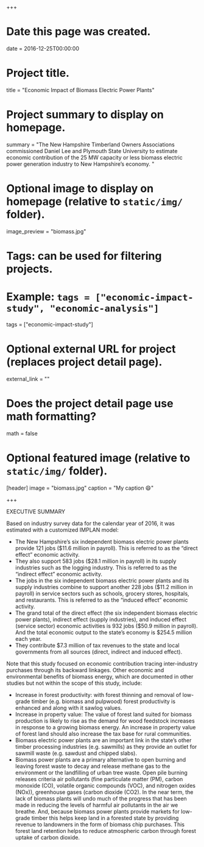 +++
# Date this page was created.
date = 2016-12-25T00:00:00

# Project title.
title = "Economic Impact of Biomass Electric Power Plants"

# Project summary to display on homepage.
summary = "The New Hampshire Timberland Owners Associations commissioned Daniel Lee and Plymouth State University to estimate economic contribution of the 25 MW capacity or less biomass electric power generation industry to New Hampshire’s economy. "

# Optional image to display on homepage (relative to `static/img/` folder).
image_preview = "biomass.jpg"

# Tags: can be used for filtering projects.
# Example: `tags = ["economic-impact-study", "economic-analysis"]`
tags = ["economic-impact-study"]

# Optional external URL for project (replaces project detail page).
external_link = ""

# Does the project detail page use math formatting?
math = false

# Optional featured image (relative to `static/img/` folder).
[header]
image = "biomass.jpg"
caption = "My caption :smile:"

+++

EXECUTIVE SUMMARY

Based on industry survey data for the calendar year of 2016, it was estimated with a customized IMPLAN model: 

*	The New Hampshire’s six independent biomass electric power plants provide 121 jobs ($11.6 million in payroll). This is referred to as the “direct effect” economic activity.
*	They also support 583 jobs ($28.1 million in payroll) in its supply industries such as the logging industry. This is referred to as the “indirect effect” economic activity.
*	The jobs in the six independent biomass electric power plants and its supply industries combine to support another 228 jobs ($11.2 million in payroll) in service sectors such as schools, grocery stores, hospitals, and restaurants. This is referred to as the “induced effect” economic activity.
*	The grand total of the direct effect (the six independent biomass electric power plants), indirect effect (supply industries), and induced effect (service sector) economic activities is 932 jobs ($50.9 million in payroll). And the total economic output to the state’s economy is $254.5 million each year.
*	They contribute $7.3 million of tax revenues to the state and local governments from all sources (direct, indirect and induced effect).

Note that this study focused on economic contribution tracing inter-industry purchases through its backward linkages. Other economic and environmental benefits of biomass energy, which are documented in other studies but not within the scope of this study, include:

*	Increase in forest productivity: with forest thinning and removal of low-grade timber (e.g. biomass and pulpwood) forest productivity is enhanced and along with it sawlog values. 
*	Increase in property value: The value of forest land suited for biomass production is likely to rise as the demand for wood feedstock increases in response to a growing biomass energy. An increase in property value of forest land should also increase the tax base for rural communities.
*	Biomass electric power plants are an important link in the state’s other timber processing industries (e.g. sawmills) as they provide an outlet for sawmill waste (e.g. sawdust and chipped slabs).   
*	Biomass power plants are a primary alternative to open burning and leaving forest waste to decay and release methane gas to the environment or the landfilling of urban tree waste.  Open pile burning releases criteria air pollutants (fine particulate matter (PM), carbon monoxide (CO), volatile organic compounds (VOC), and nitrogen oxides (NOx)), greenhouse gases (carbon dioxide (CO2). In the near term, the lack of biomass plants will undo much of the progress that has been made in reducing the levels of harmful air pollutants in the air we breathe. And, because biomass power plants provide markets for low-grade timber this helps keep land in a forested state by providing revenue to landowners in the form of biomass chip purchases. This forest land retention helps to reduce atmospheric carbon through forest uptake of carbon dioxide. 
